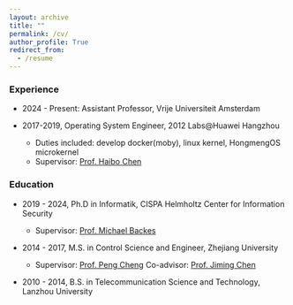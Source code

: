 ```yaml
---
layout: archive
title: ""
permalink: /cv/
author_profile: True
redirect_from:
  - /resume
---
```


### Experience

* 2024 - Present: Assistant Professor, Vrije Universiteit Amsterdam

* 2017-2019, Operating System Engineer, 2012 Labs@Huawei Hangzhou
  * Duties included: develop docker(moby), linux kernel, HongmengOS microkernel
  * Supervisor: [Prof. Haibo Chen](https://ipads.se.sjtu.edu.cn/pub/members/haibo_chen)

### Education

* 2019 - 2024, Ph.D in Informatik, CISPA Helmholtz Center for Information Security
  * Supervisor: [Prof. Michael Backes](https://cispa.saarland/people/backes/)
  
* 2014 - 2017, M.S. in Control Science and Engineer, Zhejiang University
  * Supervisor: [Prof. Peng Cheng](https://person.zju.edu.cn/cp) Co-advisor: [Prof. Jiming Chen](https://person.zju.edu.cn/en/jmchen)

* 2010 - 2014, B.S. in Telecommunication Science and Technology, Lanzhou University
